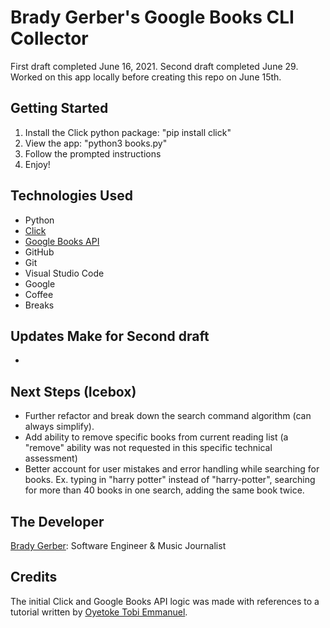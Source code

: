 # Brady Gerber's Google Books CLI Collector

First draft completed June 16, 2021. Second draft completed June 29. Worked on this app locally before creating this repo on June 15th.

## Getting Started

1. Install the Click python package: "pip install click"
2. View the app: "python3 books.py"
3. Follow the prompted instructions
4. Enjoy!

## Technologies Used

- Python
- [Click](https://click.palletsprojects.com/en/8.0.x/)
- [Google Books API](https://developers.google.com/books/docs/v1/getting_started)
- GitHub
- Git
- Visual Studio Code
- Google
- Coffee
- Breaks

## Updates Make for Second draft
- 

## Next Steps (Icebox)

- Further refactor and break down the search command algorithm (can always simplify).
- Add ability to remove specific books from current reading list (a "remove" ability was not requested in this specific technical assessment)
- Better account for user mistakes and error handling while searching for books. Ex. typing in "harry potter" instead of "harry-potter", searching for more than 40 books in one search, adding the same book twice.

## The Developer

[Brady Gerber](https://github.com/bg-write): Software Engineer & Music Journalist

## Credits

The initial Click and Google Books API logic was made with references to a tutorial written by [Oyetoke Tobi Emmanuel](https://codeburst.io/building-beautiful-command-line-interfaces-with-python-26c7e1bb54df).

